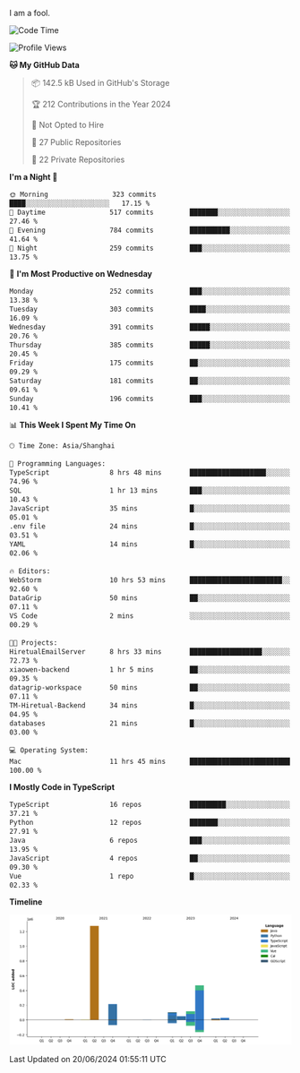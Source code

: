 I am a fool.

<!--START_SECTION:waka-->
![Code Time](http://img.shields.io/badge/Code%20Time-1%2C502%20hrs%2049%20mins-blue)

![Profile Views](http://img.shields.io/badge/Profile%20Views-0-blue)

**🐱 My GitHub Data** 

> 📦 142.5 kB Used in GitHub's Storage 
 > 
> 🏆 212 Contributions in the Year 2024
 > 
> 🚫 Not Opted to Hire
 > 
> 📜 27 Public Repositories 
 > 
> 🔑 22 Private Repositories 
 > 
**I'm a Night 🦉** 

```text
🌞 Morning                323 commits         ████░░░░░░░░░░░░░░░░░░░░░   17.15 % 
🌆 Daytime                517 commits         ███████░░░░░░░░░░░░░░░░░░   27.46 % 
🌃 Evening                784 commits         ██████████░░░░░░░░░░░░░░░   41.64 % 
🌙 Night                  259 commits         ███░░░░░░░░░░░░░░░░░░░░░░   13.75 % 
```
📅 **I'm Most Productive on Wednesday** 

```text
Monday                   252 commits         ███░░░░░░░░░░░░░░░░░░░░░░   13.38 % 
Tuesday                  303 commits         ████░░░░░░░░░░░░░░░░░░░░░   16.09 % 
Wednesday                391 commits         █████░░░░░░░░░░░░░░░░░░░░   20.76 % 
Thursday                 385 commits         █████░░░░░░░░░░░░░░░░░░░░   20.45 % 
Friday                   175 commits         ██░░░░░░░░░░░░░░░░░░░░░░░   09.29 % 
Saturday                 181 commits         ██░░░░░░░░░░░░░░░░░░░░░░░   09.61 % 
Sunday                   196 commits         ███░░░░░░░░░░░░░░░░░░░░░░   10.41 % 
```


📊 **This Week I Spent My Time On** 

```text
🕑︎ Time Zone: Asia/Shanghai

💬 Programming Languages: 
TypeScript               8 hrs 48 mins       ███████████████████░░░░░░   74.96 % 
SQL                      1 hr 13 mins        ███░░░░░░░░░░░░░░░░░░░░░░   10.43 % 
JavaScript               35 mins             █░░░░░░░░░░░░░░░░░░░░░░░░   05.01 % 
.env file                24 mins             █░░░░░░░░░░░░░░░░░░░░░░░░   03.51 % 
YAML                     14 mins             █░░░░░░░░░░░░░░░░░░░░░░░░   02.06 % 

🔥 Editors: 
WebStorm                 10 hrs 53 mins      ███████████████████████░░   92.60 % 
DataGrip                 50 mins             ██░░░░░░░░░░░░░░░░░░░░░░░   07.11 % 
VS Code                  2 mins              ░░░░░░░░░░░░░░░░░░░░░░░░░   00.29 % 

🐱‍💻 Projects: 
HiretualEmailServer      8 hrs 33 mins       ██████████████████░░░░░░░   72.73 % 
xiaowen-backend          1 hr 5 mins         ██░░░░░░░░░░░░░░░░░░░░░░░   09.35 % 
datagrip-workspace       50 mins             ██░░░░░░░░░░░░░░░░░░░░░░░   07.11 % 
TM-Hiretual-Backend      34 mins             █░░░░░░░░░░░░░░░░░░░░░░░░   04.95 % 
databases                21 mins             █░░░░░░░░░░░░░░░░░░░░░░░░   03.00 % 

💻 Operating System: 
Mac                      11 hrs 45 mins      █████████████████████████   100.00 % 
```

**I Mostly Code in TypeScript** 

```text
TypeScript               16 repos            █████████░░░░░░░░░░░░░░░░   37.21 % 
Python                   12 repos            ███████░░░░░░░░░░░░░░░░░░   27.91 % 
Java                     6 repos             ███░░░░░░░░░░░░░░░░░░░░░░   13.95 % 
JavaScript               4 repos             ██░░░░░░░░░░░░░░░░░░░░░░░   09.30 % 
Vue                      1 repo              █░░░░░░░░░░░░░░░░░░░░░░░░   02.33 % 
```



**Timeline**

![Lines of Code chart](https://raw.githubusercontent.com/VeejaLiu/VeejaLiu/master/assets/bar_graph.png)


 Last Updated on 20/06/2024 01:55:11 UTC
<!--END_SECTION:waka-->
